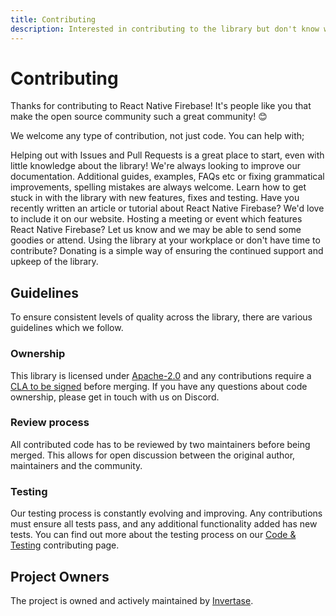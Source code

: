 ```yaml
---
title: Contributing
description: Interested in contributing to the library but don't know where to start?
---
```


# Contributing

Thanks for contributing to React Native Firebase! It's people like you that make the open source community such a great community! 😊

We welcome any type of contribution, not just code. You can help with;

<Grid columns="2">
	<Block
		icon="error_outline"
		color="#2196f3"
		title="Issues & PRs"
		to="/contributing/issues-prs"
	>
		Helping out with Issues and Pull Requests is a great place to start, even with little knowledge about the library!
	</Block>
	<Block
		icon="library_books"
		color="#ffc107"
		title="Documentation"
		to="/contributing/documentation"
	>
		We're always looking to improve our documentation. Additional guides, examples, FAQs etc or fixing grammatical improvements, spelling mistakes are always welcome.
	</Block>
	<Block
		icon="code"
		color="#673ab7"
		title="Code & Testing"
		to="/contributing/code-testing"
	>
		Learn how to get stuck in with the library with new features, fixes and testing.
	</Block>
	<Block
		icon="edit"
		color="#673ab7"
		title="Marketing & Content"
		to="/contributing/marketing-content"
	>
		Have you recently written an article or tutorial about React Native Firebase? We'd love to include it on our website.
	</Block>
	<Block
		icon="person_pin"
		color="#3f51b5"
		title="Community"
		to="/contributing/community"
	>
		Hosting a meeting or event which features React Native Firebase? Let us know and we may be able to send some goodies or attend.
	</Block>
	<Block
		icon="attach_money"
		color="#ffeb3b"
		title="Donating"
		to="/contributing/donating"
	>
		Using the library at your workplace or don't have time to contribute? Donating is a simple way of ensuring the continued support and upkeep of the library.
	</Block>
</Grid>

## Guidelines

To ensure consistent levels of quality across the library, there are various guidelines which we follow.

### Ownership

This library is licensed under [Apache-2.0](https://www.apache.org/licenses/LICENSE-2.0) and any contributions require a [CLA to be signed](https://www.clahub.com/pages/why_cla) before merging. If you have any questions about code ownership, please get in touch with us on Discord.

### Review process

All contributed code has to be reviewed by two maintainers before being merged. This allows for open discussion between the original author, maintainers and the community.

### Testing

Our testing process is constantly evolving and improving. Any contributions must ensure all tests pass, and any additional functionality added has new tests. You can find out more about the testing process on our [Code & Testing](/contributing/code-testing) contributing page.

## Project Owners

The project is owned and actively maintained by [Invertase](https://invertase.io).

